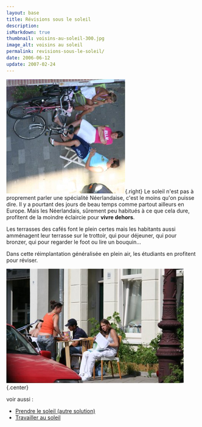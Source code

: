 ```yaml
---
layout: base
title: Révisions sous le soleil
description: 
isMarkdown: true
thumbnail: voisins-au-soleil-300.jpg
image_alt: voisins au soleil
permalink: revisions-sous-le-soleil/
date: 2006-06-12
update: 2007-02-24
---
```




![voisins au soleil](voisins-au-soleil-300.jpg){.right}
Le soleil n'est pas à proprement parler une spécialité Néerlandaise, c'est le moins qu'on puisse dire. Il y a pourtant des jours de beau temps comme partout ailleurs en Europe. Mais les Néerlandais, sûrement peu habitués à ce que cela dure, profitent de la moindre éclaircie pour **vivre dehors**. 


Les terrasses des cafés font le plein certes mais les habitants aussi amménagent leur terrasse sur le trottoir, qui pour déjeuner, qui pour bronzer, qui pour regarder le foot ou lire un bouquin...

Dans cette réimplantation généralisée en plein air, les étudiants en profitent pour réviser.

![révisions en plein air](revisions-par-beau-temps-300.jpg){.center}

voir aussi : 
* [Prendre le soleil (autre solution)](/prendre-le-soleil-autre-solution)
* [Travailler au soleil](/travailler-au-soleil)